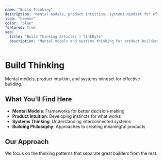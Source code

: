 ```yaml
---
name: "Build Thinking"
description: "Mental models, product intuition, systems mindset for effective building"
icon: "hammer"
color: "blue"
featured: true
seo:
  title: "Build Thinking Articles | TinkByte"
  description: "Mental models and systems thinking for product builders and innovators."
---
```


# Build Thinking

Mental models, product intuition, and systems mindset for effective building.

## What You'll Find Here

- **Mental Models**: Frameworks for better decision-making
- **Product Intuition**: Developing instincts for what works
- **Systems Thinking**: Understanding interconnected systems
- **Building Philosophy**: Approaches to creating meaningful products

## Our Approach

We focus on the thinking patterns that separate great builders from the rest.